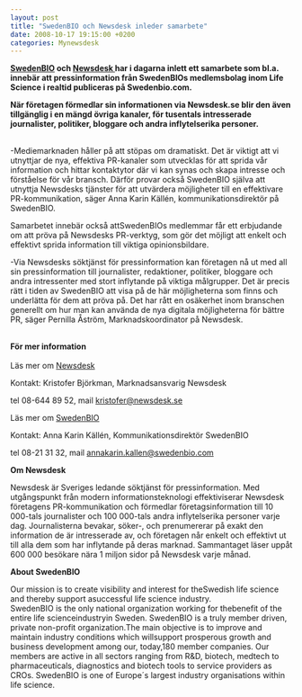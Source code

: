 ```yaml
---
layout: post
title: "SwedenBIO och Newsdesk inleder samarbete"
date: 2008-10-17 19:15:00 +0200
categories: Mynewsdesk
---
```

 <p><strong><a href="http://www.swedenbio.com/en/" target="_blank">SwedenBIO</a> och <a href="/" target="_blank">Newsdesk </a>har i dagarna inlett ett samarbete som bl.a. innebär att pressinformation från SwedenBIOs medlemsbolag inom Life Science i realtid publiceras på Swedenbio.com. </strong></p>
<p><strong></strong><strong>När företagen förmedlar sin informationen via Newsdesk.se blir den även tillgänglig i en mängd övriga kanaler, för </strong><strong>tusentals intresserade journalister, politiker, bloggare och andra inflytelserika personer. </strong><strong><br><br></strong></p>
<p>-Mediemarknaden håller på att stöpas om dramatiskt. Det är viktigt att vi utnyttjar de nya, effektiva PR-kanaler som utvecklas för att sprida vår information och hittar kontaktytor där vi kan synas och skapa intresse och förståelse för vår bransch. Därför provar också SwedenBIO själva att utnyttja Newsdesks tjänster för att utvärdera möjligheter till en effektivare PR-kommunikation, säger Anna Karin Källén, kommunikationsdirektör på SwedenBIO.</p>
<p>Samarbetet innebär också attSwedenBIOs medlemmar får ett erbjudande om att pröva på Newsdesks PR-verktyg, som gör det möjligt att enkelt och effektivt sprida information till viktiga opinionsbildare.</p>
<p>-Via Newsdesks söktjänst för pressinformation kan företagen nå ut med all sin pressinformation till journalister, redaktioner, politiker, bloggare och andra intressenter med stort inflytande på viktiga målgrupper. Det är precis rätt i tiden av SwedenBIO att visa på de här möjligheterna som finns och underlätta för dem att pröva på. Det har rått en osäkerhet inom branschen generellt om hur man kan använda de nya digitala möjligheterna för bättre PR, säger Pernilla Åström, Marknadskoordinator på Newsdesk.</p>
<p><br><strong>För mer information</strong><br><br>Läs mer om <a href="/info" target="_blank">Newsdesk</a></p>
<p>Kontakt: Kristofer Björkman, Marknadsansvarig Newsdesk</p>
<p>tel 08-644 89 52, mail <a href="mailto:kristofer@newsdesk.se" target="_blank">kristofer@newsdesk.se</a></p>
<p>Läs mer om <a href="http://www.swedenbio.com/en/About-SwedenBIO/" target="_blank">SwedenBIO</a></p>
<p>Kontakt: Anna Karin Källén, Kommunikationsdirektör SwedenBIO</p>
<p>tel 08-21 31 32, mail <a href="mailto:annakarin.kallen@swedenbio.com" target="_blank">annakarin.kallen@swedenbio.com</a></p>
<p><strong><strong>Om Newsdesk</strong><br></strong></p>
<p>Newsdesk är Sveriges ledande söktjänst för pressinformation. Med utgångspunkt från modern informationsteknologi effektiviserar Newsdesk företagens PR-kommunikation och förmedlar företagsinformation till 10 000-tals journalister och 100 000-tals andra inflytelserika personer varje dag. Journalisterna bevakar, söker-, och prenumererar på exakt den information de är intresserade av, och företagen når enkelt och effektivt ut till alla dem som har inflytande på deras marknad. Sammantaget läser uppåt 600 000 besökare nära 1 miljon sidor på Newsdesk varje månad.</p>
<p><strong>About SwedenBIO<br></strong></p>
<p>Our mission is to create visibility and interest for theSwedish life science and thereby support asuccessful life science industry. <br>SwedenBIO is the only national organization working for thebenefit of the entire life scienceindustryin Sweden. SwedenBIO is a truly member driven, private non-profit organization.The main objective is to improve and maintain industry conditions which willsupport prosperous growth and business development among our, today,180 member companies. Our members are active in all sectors ranging from R&amp;D, biotech, medtech to pharmaceuticals, diagnostics and biotech tools to service providers as CROs. SwedenBIO is one of Europe´s largest industry organisations within life science.</p>

